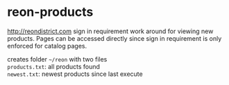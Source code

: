 # reon-products
http://reondistrict.com sign in requirement work around for viewing new products. Pages can be accessed directly since sign in requirement is only enforced for catalog pages. 

creates folder `~/reon` with two files  
`products.txt`: all products found  
`newest.txt`: newest products since last execute

